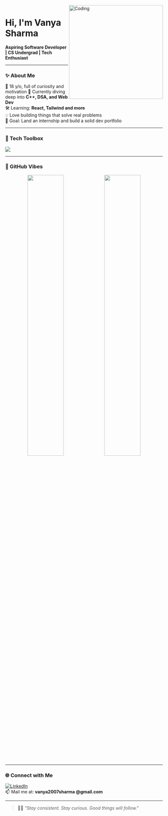 <img align="right" alt="Coding" width="300" src="https://media.giphy.com/media/ZVik7pBtu9dNS/giphy.gif">

# Hi, I'm Vanya Sharma   
**Aspiring Software Developer | CS Undergrad | Tech Enthusiast**

---

### ✨ About Me

🌸 18 y/o, full of curiosity and motivation 
🌱 Currently diving deep into **C++, DSA, and Web Dev**  
🛠 Learning: **React, Tailwind and more**  
💡 Love building things that solve real problems  
🎯 Goal: Land an internship and build a solid dev portfolio

---

### 🧰 Tech Toolbox
<p>
  <img src="https://skillicons.dev/icons?i=html,css,js,react,tailwind,cpp,git,github,vscode" />
</p>

---

### 🖤 GitHub Vibes

<p align="center">
  <img src="https://github-readme-stats.vercel.app/api?username=vanyasharma&show_icons=true&theme=rose_pine&hide_border=true" width="48%" />
  <img src="https://github-readme-stats.vercel.app/api/top-langs/?username=vanyasharma&layout=compact&theme=rose_pine&hide_border=true" width="48%" />
</p>

---

### 🌐 Connect with Me

[![LinkedIn](https://img.shields.io/badge/LinkedIn-blue?style=flat&logo=linkedin&logoColor=white)](https://www.linkedin.com/in/vanya-sharma-921b732a6/)  
📫 Mail me at: **vanya2007sharma
@gmail.com**

---

> 🧘‍♀️ *"Stay consistent. Stay curious. Good things will follow."*
